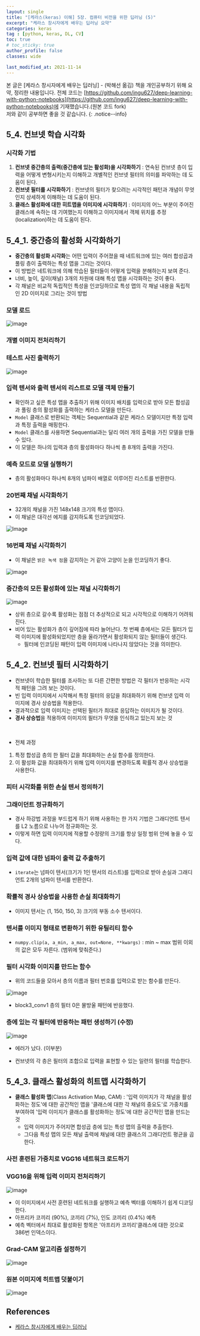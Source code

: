 ```yaml
---
layout: single
title: "[케라스(keras) 이해] 5장. 컴퓨터 비전을 위한 딥러닝 (5)"
excerpt: "케라스 창시자에게 배우는 딥러닝 요약"
categories: keras
tag : [python, keras, DL, CV]
toc: true
# toc_sticky: true
author_profile: false
classes: wide

last_modified_at: 2021-11-14
---
```


본 글은 [케라스 창시자에게 배우는 딥러닝] - (박해선 옮김) 책을 개인공부하기 위해 요약, 정리한 내용입니다. 전체 코드는 [https://github.com/ingu627/deep-learning-with-python-notebooks](https://github.com/ingu627/deep-learning-with-python-notebooks)에 기재했습니다.(원본 코드 fork) <br>저와 같이 공부하면 좋을 것 같습니다.
{: .notice--info}

## 5_4. 컨브넷 학습 시각화 

### 시각화 기법 

1. **컨브넷 중간층의 출력(중간층에 있는 활성화)을 시각화하기** : 연속된 컨브넷 층이 입력을 어떻게 변형시키는지 이해하고 개별적인 컨브넷 필터의 의미를 파악하는 데 도움이 된다.
2. **컨브넷 필터를 시각화하기** : 컨브넷의 필터가 찾으려는 시각적인 패턴과 개념이 무엇인지 상세하게 이해하는 데 도움이 된다.
3. **클래스 활성화에 대한 히트맵을 이미지에 시각화하기** : 이미지의 어느 부분이 주어진 클래스에 속하는 데 기여했는지 이해하고 이미지에서 객체 위치를 추정(localization)하는 데 도움이 된다.

## 5_4_1. 중간층의 활성화 시각화하기

- **중간층의 활성화 시각화**는 어떤 입력이 주어졌을 때 네트워크에 있는 여러 합성곱과 풀링 층이 출력하는 특성 맵을 그리는 것이다.
- 이 방법은 네트워크에 의해 학습된 필터들이 어떻게 입력을 분해하는지 보여 준다.
- 너비, 높이, 깊이(채널) 3개의 차원에 대해 특성 맵을 시각화하는 것이 좋다.
- 각 채널은 비교적 독립적인 특성을 인코딩하므로 특성 맵의 각 채널 내용을 독립적인 2D 이미지로 그리는 것이 방법

### 모델 로드

<script src="https://gist.github.com/ingu627/1893ee9988817fdc89ed3a8cf53cca80.js"></script>

![image](https://user-images.githubusercontent.com/78655692/141426913-9f4d62a0-2d8b-485d-b061-e05993e1d999.png)

### 개별 이미지 전처리하기 

<script src="https://gist.github.com/ingu627/90381ccce0ad1a30e0a4fc4b767a28ff.js"></script>

### 테스트 사진 출력하기 

<script src="https://gist.github.com/ingu627/242f5aa11383293b275d2fbab591deef.js"></script>

![image](https://user-images.githubusercontent.com/78655692/141429725-29994e99-1fd9-4c3f-bec7-f463517ac0e9.png)

### 입력 텐서와 출력 텐서의 리스트로 모델 객체 만들기

<script src="https://gist.github.com/ingu627/0cd28a68d9353f63e09e6dc2d5abd83a.js"></script>

- 확인하고 싶은 특성 맵을 추출하기 위해 이미지 배치를 입력으로 받아 모든 합성곱과 풀링 층의 활성화를 출력하는 케라스 모델을 만든다.
- `Model` 클래스로 반환되는 객체는 Sequential과 같은 케라스 모델이지만 특정 입력과 특정 출력을 매핑한다.
- `Model` 클래스를 사용하면 Sequential과는 달리 여러 개의 출력을 가진 모델을 만들 수 있다.
- 이 모델은 하나의 입력과 층의 활성화마다 하나씩 총 8개의 출력을 가진다.

### 예측 모드로 모델 실행하기 

<script src="https://gist.github.com/ingu627/0809e3b34b05968f244371aa5d30f92b.js"></script>

- 층의 활성화마다 하나씩 8개의 넘파이 배열로 이루어진 리스트를 반환한다.

### 20번째 채널 시각화하기 

<script src="https://gist.github.com/ingu627/8eb5f8ba49176c144e6ca602e0f2cfc1.js"></script>

- 32개의 채널을 가진 148x148 크기의 특성 맵이다. 
- 이 채널은 대각선 에지를 감지하도록 인코딩되었다.

![Image](https://user-images.githubusercontent.com/78655692/141429093-999032e0-7707-4fa9-9f4e-3165f4078a57.png)

### 16번째 채널 시각화하기

<script src="https://gist.github.com/ingu627/a61758354e32e1da838166e893afb6a9.js"></script>

- 이 채널은 `밝은 녹색 점`을 감지하는 거 같아 고양이 눈을 인코딩하기 좋다.

![image](https://user-images.githubusercontent.com/78655692/141429839-bb6de544-4c88-478f-8f0f-c09297c63a80.png)

### 중간층의 모든 활성화에 있는 채널 시각화하기 

<script src="https://gist.github.com/ingu627/4c326dd0da3af7fa94f9ad920b768b96.js"></script>

![image](https://user-images.githubusercontent.com/78655692/141440597-1159db65-3b8d-4be1-acff-a92c89d8370b.png)

- 상위 층으로 갈수록 활성화는 점점 더 추상적으로 되고 시각적으로 이해하기 어려워 진다. 
- 비어 있는 활성화가 층이 깊어짐에 따라 늘어난다. 첫 번째 층에서는 모든 필터가 입력 이미지에 활성화되었지만 층을 올라가면서 활성화되지 않는 필터들이 생긴다.
  - 필터에 인코딩된 패턴이 입력 이미지에 나타나지 않았다는 것을 의미한다.

## 5_4_2. 컨브넷 필터 시각화하기

- 컨브넷이 학습한 필터를 조사하는 또 다른 간편한 방법은 각 필터가 반응하는 시각적 패턴을 그려 보는 것이다.
- 빈 입력 이미지에서 시작해서 특정 필터의 응답을 최대화하기 위해 컨브넷 입력 이미지에 경사 상승법을 적용한다.
- 결과적으로 입력 이미지는 선택된 필터가 최대로 응답하는 이미지가 될 것이다.
- **경사 상승법**을 적용하여 이미지의 필터가 무엇을 인식하고 있는지 보는 것

<br/>

- 전체 과정
1. 특정 합성곱 층의 한 필터 값을 최대화하는 손실 함수를 정의한다.
2. 이 활성화 값을 최대화하기 위해 입력 이미지를 변경하도록 확률적 경사 상승법을 사용한다.

### 피터 시각화를 위한 손실 텐서 정의하기 

<script src="https://gist.github.com/ingu627/8dd95bb1c2d5b5128e9f506434c832d4.js"></script>

### 그래이던트 정규화하기 

<script src="https://gist.github.com/ingu627/c0c4097ffa418c5604394b35d066b63a.js"></script>

- 경사 하강법 과정을 부드럽게 하기 위해 사용하는 한 가지 기법은 그래디언트 텐서를 L2 노름으로 나누어 정규화하는 것.
- 이렇게 하면 입력 이미지에 적용할 수정량의 크기를 항상 일정 범위 안에 놓을 수 있다.

### 입력 값에 대한 넘파이 출력 값 추출하기 

<script src="https://gist.github.com/ingu627/ad6523381ca6f34b4776e2186a35ecb4.js"></script>

- `iterate`는 넘파이 텐서(크기가 1인 텐서의 리스트)를 입력으로 받아 손실과 그래디언트 2개의 넘파이 텐서를 반환한다.

### 확률적 경사 상승법을 사용한 손실 최대화하기

<script src="https://gist.github.com/ingu627/c87233b3748091ae104aebeb74f5fc0d.js"></script>

- 이미지 텐서는 (1, 150, 150, 3) 크기의 부동 소수 텐서이다.

### 텐서를 이미지 형태로 변환하기 위한 유틸리티 함수 

<script src="https://gist.github.com/ingu627/8a1b21611b10aa608c1078b09cfcdbed.js"></script>

- `numpy.clip(a, a_min, a_max, out=None, **kwargs)` : min ~ max 범위 이외의 값은 모두 자른다. (범위에 맞춰준다.)

### 필터 시각화 이미지를 만드는 함수

<script src="https://gist.github.com/ingu627/72495d026b34ef3776f482e844eb7c23.js"></script>

- 위의 코드들을 모아서 층의 이름과 필터 번호를 입력으로 받는 함수를 만든다.

![image](https://user-images.githubusercontent.com/78655692/141673729-4b240b8d-1af7-4c6b-8ff1-17babf09d94c.png)

- block3_conv1 층의 필터 0은 물방울 패턴에 반응했다.

### 층에 있는 각 필터에 반응하는 패턴 생성하기 (수정)

<script src="https://gist.github.com/ingu627/d1095bd6c47fbf46ed6713cd6c7da066.js"></script>

![image](https://user-images.githubusercontent.com/78655692/141674350-bed2f74b-b6bf-467e-ae11-b23802b9a4fb.png)

- 에러가 났다. (이부분) 

- 컨브넷의 각 층은 필터의 조합으로 입력을 표현할 수 있는 일련의 필터를 학습한다.

## 5_4_3. 클래스 활성화의 히트맵 시각화하기 

- **클래스 활성화 맵**(Class Activation Map, CAM) : '입력 이미지가 각 채널을 활성화하는 정도'에 대한 공간적인 맵을 '클래스에 대한 각 채널의 중요도'로 가중치를 부여하여 '입력 이미지가 클래스를 활성화하는 정도'에 대한 공간적인 맵을 만드는 것
  - 입력 이미지가 주어지면 합성곱 층에 있는 특성 맵의 출력을 추출한다.
  - 그다음 특성 맵의 모든 채널 출력에 채널에 대한 클래스의 그래디언트 평균을 곱한다.

### 사전 훈련된 가중치로 VGG16 네트워크 로드하기 

<script src="https://gist.github.com/ingu627/585cbfe49ee3229842ef3ba4e2761a4b.js"></script>

### VGG16을 위해 입력 이미지 전처리하기

<script src="https://gist.github.com/ingu627/0d4511b783be6c4fe0e4aeea4078284c.js"></script>

![image](https://user-images.githubusercontent.com/78655692/141674756-07ce7fd7-d0d7-4ed3-a825-832b0bb0eb82.png)

- 이 이미지에서 사전 훈련된 네트워크를 실행하고 예측 벡터를 이해하기 쉽게 디코딩한다. 
- 아프리카 코끼리 (90%), 코끼리 (7%), 인도 코끼리 (0.4%) 예측
- 예측 벡터에서 최대로 활성화된 항목은 '아프리카 코끼리'클래스에 대한 것으로 386번 인덱스이다. 

### Grad-CAM 알고리즘 설정하기 

<script src="https://gist.github.com/ingu627/d0ade32798a38d89a5f27162764ff582.js"></script>

![image](https://user-images.githubusercontent.com/78655692/141675032-d6b88190-2884-4c53-bb50-dcf7c9da865f.png)

### 원본 이미지에 히트맵 덧붙이기 

<script src="https://gist.github.com/ingu627/ddb0232691e9894b4f237639d7bf6058.js"></script>

![image](https://user-images.githubusercontent.com/78655692/141675189-cdfb7f74-3d68-49f3-8222-edbbec835dff.png)



## References

- [케라스 창시자에게 배우는 딥러닝](https://www.aladin.co.kr/shop/wproduct.aspx?ItemId=173992478) 